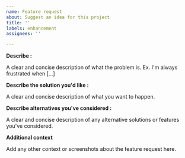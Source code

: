 ```yaml
---
name: Feature request
about: Suggest an idea for this project
title: ''
labels: enhancement
assignees: ''

---
```


**Describe :**

A clear and concise description of what the problem is. Ex. I'm always frustrated when [...]

**Describe the solution you'd like :**

A clear and concise description of what you want to happen.

**Describe alternatives you've considered :**

A clear and concise description of any alternative solutions or features you've considered.

**Additional context**

Add any other context or screenshots about the feature request here.
